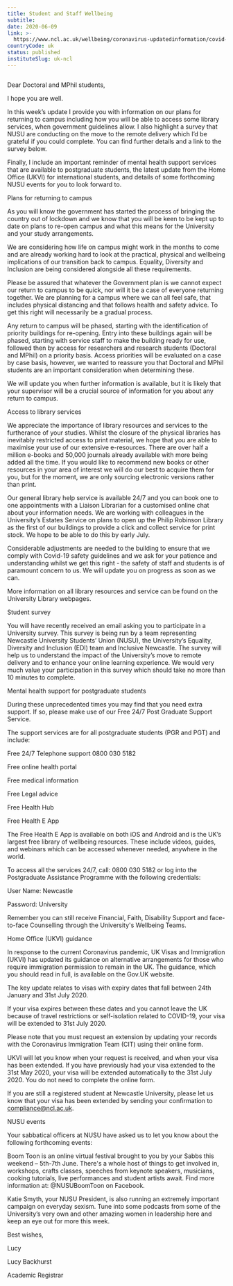 ```yaml
---
title: Student and Staff Wellbeing
subtitle: 
date: 2020-06-09
link: >-
  https://www.ncl.ac.uk/wellbeing/coronavirus-updatedinformation/covid-19update-5june2020-doctoralmphil/
countryCode: uk
status: published
instituteSlug: uk-ncl
---
```

![]()

Dear Doctoral and MPhil students,



I hope you are well.

In this week’s update I provide you with information on our plans for returning to campus including how you will be able to access some library services, when government guidelines allow. I also highlight a survey that NUSU are conducting on the move to the remote delivery which I’d be grateful if you could complete. You can find further details and a link to the survey below.

Finally, I include an important reminder of mental health support services that are available to postgraduate students, the latest update from the Home Office (UKVI) for international students, and details of some forthcoming NUSU events for you to look forward to.

Plans for returning to campus

As you will know the government has started the process of bringing the country out of lockdown and we know that you will be keen to be kept up to date on plans to re-open campus and what this means for the University and your study arrangements.



We are considering how life on campus might work in the months to come and are already working hard to look at the practical, physical and wellbeing implications of our transition back to campus. Equality, Diversity and Inclusion are being considered alongside all these requirements.

Please be assured that whatever the Government plan is we cannot expect our return to campus to be quick, nor will it be a case of everyone returning together. We are planning for a campus where we can all feel safe, that includes physical distancing and that follows health and safety advice. To get this right will necessarily be a gradual process.



Any return to campus will be phased, starting with the identification of priority buildings for re-opening. Entry into these buildings again will be phased, starting with service staff to make the building ready for use, followed then by access for researchers and research students (Doctoral and MPhil) on a priority basis. Access priorities will be evaluated on a case by case basis, however, we wanted to reassure you that Doctoral and MPhil students are an important consideration when determining these.

We will update you when further information is available, but it is likely that your supervisor will be a crucial source of information for you about any return to campus.

Access to library services

We appreciate the importance of library resources and services to the furtherance of your studies. Whilst the closure of the physical libraries has inevitably restricted access to print material, we hope that you are able to maximise your use of our extensive e-resources. There are over half a million e-books and 50,000 journals already available with more being added all the time. If you would like to recommend new books or other resources in your area of interest we will do our best to acquire them for you, but for the moment, we are only sourcing electronic versions rather than print.

Our general library help service is available 24/7 and you can book one to one appointments with a Liaison Librarian for a customised online chat about your information needs. We are working with colleagues in the University’s Estates Service on plans to open up the Philip Robinson Library as the first of our buildings to provide a click and collect service for print stock. We hope to be able to do this by early July.

Considerable adjustments are needed to the building to ensure that we comply with Covid-19 safety guidelines and we ask for your patience and understanding whilst we get this right - the safety of staff and students is of paramount concern to us. We will update you on progress as soon as we can.

More information on all library resources and service can be found on the University Library webpages.

Student survey

You will have recently received an email asking you to participate in a University survey. This survey is being run by a team representing Newcastle University Students’ Union (NUSU), the University’s Equality, Diversity and Inclusion (EDI) team and Inclusive Newcastle. The survey will help us to understand the impact of the University’s move to remote delivery and to enhance your online learning experience. We would very much value your participation in this survey which should take no more than 10 minutes to complete.

Mental health support for postgraduate students

During these unprecedented times you may find that you need extra support. If so, please make use of our Free 24/7 Post Graduate Support Service.

The support services are for all postgraduate students (PGR and PGT) and include:

Free 24/7 Telephone support 0800 030 5182

Free online health portal

Free medical information

Free Legal advice

Free Health Hub

Free Health E App



The Free Health E App is available on both iOS and Android and is the UK’s largest free library of wellbeing resources. These include videos, guides, and webinars which can be accessed whenever needed, anywhere in the world.



To access all the services 24/7, call: 0800 030 5182 or log into the Postgraduate Assistance Programme with the following credentials:



User Name: Newcastle

Password: University



Remember you can still receive Financial, Faith, Disability Support and face-to-face Counselling through the University's Wellbeing Teams.

Home Office (UKVI) guidance

In response to the current Coronavirus pandemic, UK Visas and Immigration (UKVI) has updated its guidance on alternative arrangements for those who require immigration permission to remain in the UK. The guidance, which you should read in full, is available on the Gov.UK website.



The key update relates to visas with expiry dates that fall between 24th January and 31st July 2020.



If your visa expires between these dates and you cannot leave the UK because of travel restrictions or self-isolation related to COVID-19, your visa will be extended to 31st July 2020.



Please note that you must request an extension by updating your records with the Coronavirus Immigration Team (CIT) using their online form.



UKVI will let you know when your request is received, and when your visa has been extended. If you have previously had your visa extended to the 31st May 2020, your visa will be extended automatically to the 31st July 2020. You do not need to complete the online form.



If you are still a registered student at Newcastle University, please let us know that your visa has been extended by sending your confirmation to compliance@ncl.ac.uk.

NUSU events

Your sabbatical officers at NUSU have asked us to let you know about the following forthcoming events:

Boom Toon is an online virtual festival brought to you by your Sabbs this weekend – 5th-7th June. There's a whole host of things to get involved in, workshops, crafts classes, speeches from keynote speakers, musicians, cooking tutorials, live performances and student artists await. Find more information at: @NUSUBoomToon on Facebook.

Katie Smyth, your NUSU President, is also running an extremely important campaign on everyday sexism. Tune into some podcasts from some of the University’s very own and other amazing women in leadership here and keep an eye out for more this week.

Best wishes,

Lucy

Lucy Backhurst

Academic Registrar